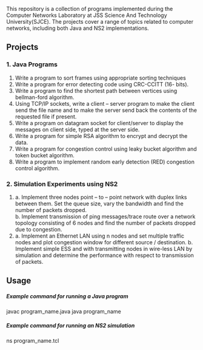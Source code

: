 This repository is a collection of programs implemented during the Computer Networks Laboratory at JSS Science And Technology University(SJCE). The projects cover a range of topics related to computer networks, including both Java and NS2 implementations.

## Projects

### 1. Java Programs

1. Write a program to sort frames using appropriate sorting techniques 
2. Write a program for error detecting code using CRC-CCITT (16- bits). 
3. Write a program to find the shortest path between vertices using bellman-ford algorithm.
4. Using TCP/IP sockets, write a client – server program to make the client send the file name and to make the server send back the contents of the requested file if present.
5. Write a program on datagram socket for client/server to display the messages on client side, typed at the server side.
6. Write a program for simple RSA algorithm to encrypt and decrypt the data.
7. Write a program for congestion control using leaky bucket algorithm
and token bucket algorithm.
8. Write a program to implement random early detection (RED)
congestion control algorithm.

### 2. Simulation Experiments using NS2

1. a. Implement three nodes point – to – point network with duplex links between them. Set the queue size, vary the bandwidth and find the number of packets dropped.  
   b. Implement transmission of ping messages/trace route over a network topology consisting of 6 nodes and find the number of packets dropped due to congestion.
2. a. Implement an Ethernet LAN using n nodes and set multiple traffic nodes and plot congestion window for different source / destination.
   b. Implement simple ESS and with transmitting nodes in wire-less LAN by simulation and determine the performance with respect to transmission of packets.

## Usage

##### Example command for running a Java program
javac program_name.java
java program_name

##### Example command for running an NS2 simulation
ns program_name.tcl
